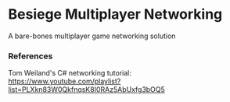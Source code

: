 # Besiege Multiplayer Networking
A bare-bones multiplayer game networking solution

### References
Tom Weiland's C# networking tutorial: \
https://www.youtube.com/playlist?list=PLXkn83W0QkfnqsK8I0RAz5AbUxfg3bOQ5
